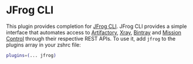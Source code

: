 # JFrog CLI
This plugin provides completion for [JFrog CLI](https://github.com/jfrog/jfrog-cli).
JFrog CLI provides a simple interface that automates access to [Artifactory](https://jfrog.com/artifactory), [Xray](https://jfrog.com/xray), [Bintray](https://jfrog.com/bintray) and [Mission Control](https://jfrog.com/mission-control) through their respective REST APIs.
To use it, add `jfrog` to the plugins array in your zshrc file:
```zsh
plugins=(... jfrog)
```

